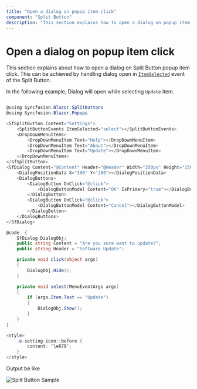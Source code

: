 ```yaml
---
title: "Open a dialog on popup item click"
component: "Split Button"
description: "This section explains how to open a dialog on popup item click in Blazor."
---
```


# Open a dialog on popup item click

This section explains about how to open a dialog on Split Button popup item click. This can be achieved by
handling dialog open in [`ItemSelected`](https://help.syncfusion.com/cr/blazor/Syncfusion.Blazor.SplitButtons.SplitButtonEvents.html#Syncfusion_Blazor_SplitButtons_SplitButtonEvents_ItemSelected) event of the Split Button.

In the following example, Dialog will open while selecting `Update` item.

```csharp

@using Syncfusion.Blazor.SplitButtons
@using Syncfusion.Blazor.Popups

<SfSplitButton Content="Settings">
    <SplitButtonEvents ItemSelected="select"></SplitButtonEvents>
    <DropDownMenuItems>
        <DropDownMenuItem Text="Help"></DropDownMenuItem>
        <DropDownMenuItem Text="About"></DropDownMenuItem>
        <DropDownMenuItem Text="Update"></DropDownMenuItem>
    </DropDownMenuItems>
</SfSplitButton>
<SfDialog Content="@Content" Header="@Header" Width="250px" Height="150px" Visible="false" @ref="DialogObj">
    <DialogPositionData X="300" Y="200"></DialogPositionData>
    <DialogButtons>
        <DialogButton OnClick="@click">
            <DialogButtonModel Content="OK" IsPrimary="true"></DialogButtonModel>
        </DialogButton>
        <DialogButton OnClick="@click">
            <DialogButtonModel Content="Cancel"></DialogButtonModel>
        </DialogButton>
    </DialogButtons>
</SfDialog>

@code  {
    SfDialog DialogObj;
    public string Content = "Are you sure want to update?";
    public string Header = "Software Update";

    private void click(object args)
    {
        DialogObj.Hide();
    }

    private void select(MenuEventArgs args)
    {
        if (args.Item.Text == "Update")
        {
            DialogObj.Show();
        }
    }
}

<style>
    .e-setting-icon::before {
        content: '\e679';
    }
</style>

```

Output be like

![Split Button Sample](./../images/sb-dialog.png)